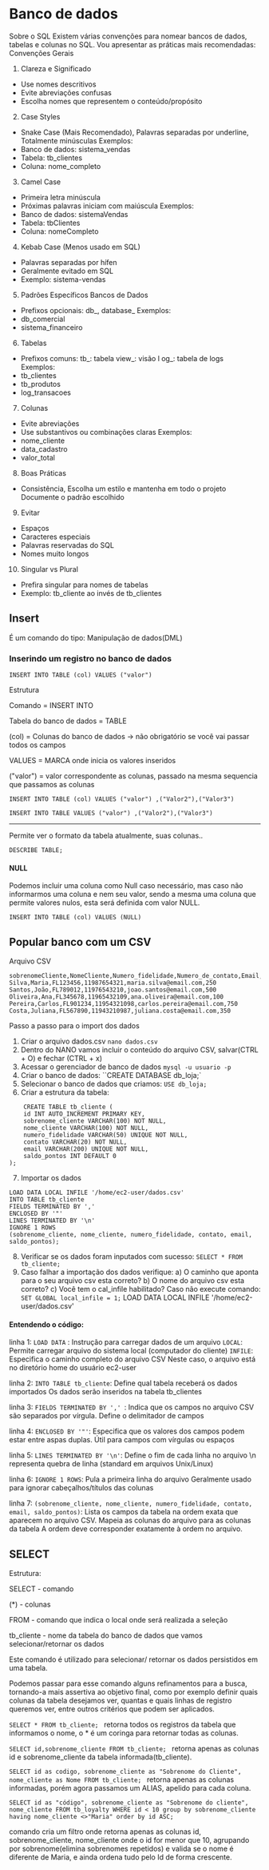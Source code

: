 # Banco de dados
Sobre o SQL
Existem várias convenções para nomear bancos de dados, tabelas e colunas no SQL. Vou apresentar as práticas mais recomendadas:
Convenções Gerais

1. Clareza e Significado
- Use nomes descritivos
- Evite abreviações confusas
- Escolha nomes que representem o conteúdo/propósito

2. Case Styles
- Snake Case (Mais Recomendado), Palavras separadas por underline, Totalmente minúsculas
Exemplos:
- Banco de dados: sistema_vendas
- Tabela: tb_clientes
- Coluna: nome_completo

3. Camel Case
- Primeira letra minúscula
- Próximas palavras iniciam com maiúscula
 Exemplos:
- Banco de dados: sistemaVendas
- Tabela: tbClientes
- Coluna: nomeCompleto

4. Kebab Case (Menos usado em SQL)
- Palavras separadas por hífen
- Geralmente evitado em SQL
- Exemplo: sistema-vendas

5. Padrões Específicos
Bancos de Dados
- Prefixos opcionais: db_, database_
Exemplos:
- db_comercial
- sistema_financeiro

6. Tabelas

- Prefixos comuns:
    tb_: tabela
    view_: visão
l   og_: tabela de logs        
Exemplos:
- tb_clientes
- tb_produtos
- log_transacoes

7. Colunas
- Evite abreviações
- Use substantivos ou combinações claras
Exemplos:
- nome_cliente
- data_cadastro
- valor_total

8. Boas Práticas
- Consistência, Escolha um estilo e mantenha em todo o projeto
Documente o padrão escolhido

9. Evitar
- Espaços
- Caracteres especiais
- Palavras reservadas do SQL
- Nomes muito longos

10. Singular vs Plural
- Prefira singular para nomes de tabelas
- Exemplo: tb_cliente ao invés de tb_clientes

## Insert

É um comando do tipo: Manipulação de dados(DML)

### Inserindo um registro no banco de dados

`INSERT INTO TABLE (col) VALUES ("valor")`

Estrutura

Comando = INSERT INTO

Tabela do banco de dados = TABLE

(col) = Colunas do banco de dados -> não obrigatório se você vai passar todos os campos

VALUES = MARCA onde inicia os valores inseridos

("valor") = valor correspondente as colunas, passado na mesma sequencia que passamos as colunas

`INSERT INTO TABLE (col) VALUES ("valor") ,("Valor2"),("Valor3")`

`INSERT INTO TABLE VALUES ("valor") ,("Valor2"),("Valor3")`

* * *

Permite ver o formato da tabela atualmente, suas colunas..

`DESCRIBE TABLE;`

#### NULL
Podemos incluir uma coluna como Null caso necessário, mas caso não informarmos uma coluna e nem seu valor, sendo a mesma uma coluna que permite valores nulos, esta será definida com valor NULL.

`INSERT INTO TABLE (col) VALUES (NULL)`

## Popular banco com um CSV

Arquivo CSV
```
sobrenomeCliente,NomeCliente,Numero_fidelidade,Numero_de_contato,Email,Saldo_pontos
Silva,Maria,FL123456,11987654321,maria.silva@email.com,250
Santos,João,FL789012,11976543210,joao.santos@email.com,500
Oliveira,Ana,FL345678,11965432109,ana.oliveira@email.com,100
Pereira,Carlos,FL901234,11954321098,carlos.pereira@email.com,750
Costa,Juliana,FL567890,11943210987,juliana.costa@email.com,350

```

Passo a passo para o import dos dados
1. Criar o arquivo dados.csv `nano dados.csv`
2. Dentro do NANO vamos incluir o conteúdo do arquivo CSV, salvar(CTRL + O) e fechar (CTRL + x)
3. Acessar o gerenciador de banco de dados `mysql -u usuario -p`
4. Criar o banco de dados: ``CREATE DATABASE db_loja;`
5. Selecionar o banco de dados que criamos: `USE db_loja;`
6. Criar a estrutura da tabela: 
```
    CREATE TABLE tb_cliente (
    id INT AUTO_INCREMENT PRIMARY KEY,
    sobrenome_cliente VARCHAR(100) NOT NULL,
    nome_cliente VARCHAR(100) NOT NULL,
    numero_fidelidade VARCHAR(50) UNIQUE NOT NULL,
    contato VARCHAR(20) NOT NULL,
    email VARCHAR(200) UNIQUE NOT NULL,
    saldo_pontos INT DEFAULT 0
); 
```
7. Importar os dados 
```
LOAD DATA LOCAL INFILE '/home/ec2-user/dados.csv' 
INTO TABLE tb_cliente 
FIELDS TERMINATED BY ',' 
ENCLOSED BY '"' 
LINES TERMINATED BY '\n' 
IGNORE 1 ROWS 
(sobrenome_cliente, nome_cliente, numero_fidelidade, contato, email, saldo_pontos);
```
8. Verificar se os dados foram inputados com sucesso:
`SELECT * FROM tb_cliente;`
9. Caso falhar a importação dos dados verifique:
    a) O caminho que aponta para o seu arquivo csv esta correto?
    b) O nome do arquivo csv esta correto?
    c) Você tem o cal_infile habilitado? Caso não execute comando: `SET GLOBAL local_infile = 1;`
LOAD DATA LOCAL INFILE '/home/ec2-user/dados.csv'

#### Entendendo o código:
linha 1:
`LOAD DATA` : Instrução para carregar dados de um arquivo
`LOCAL`: Permite carregar arquivo do sistema local (computador do cliente)
`INFILE`: Especifica o caminho completo do arquivo CSV
Neste caso, o arquivo está no diretório home do usuário ec2-user

linha 2:
`INTO TABLE tb_cliente`: Define qual tabela receberá os dados importados
Os dados serão inseridos na tabela tb_clientes

linha 3: 
`FIELDS TERMINATED BY ',' `: Indica que os campos no arquivo CSV são separados por vírgula. Define o delimitador de campos

linha 4:
`ENCLOSED BY '"'`: Especifica que os valores dos campos podem estar entre aspas duplas. Útil para campos com vírgulas ou espaços

 linha 5:
`LINES TERMINATED BY '\n'`: Define o fim de cada linha no arquivo
\n representa quebra de linha (standard em arquivos Unix/Linux)

linha 6:
`IGNORE 1 ROWS`: Pula a primeira linha do arquivo
Geralmente usado para ignorar cabeçalhos/títulos das colunas

linha 7:
`(sobrenome_cliente, nome_cliente, numero_fidelidade, contato, email, saldo_pontos)`: Lista os campos da tabela na ordem exata que aparecem no arquivo CSV. Mapeia as colunas do arquivo para as colunas da tabela
A ordem deve corresponder exatamente à ordem no arquivo.

## SELECT

Estrutura:

SELECT - comando

(*) - colunas

FROM - comando que indica o local onde será realizada a seleção

tb_cliente - nome da tabela do banco de dados que vamos selecionar/retornar os dados

Este comando é utilizado para selecionar/ retornar os dados persistidos em uma tabela.

Podemos passar para esse comando alguns refinamentos para a busca, tornando-a mais assertiva ao objetivo final, como por exemplo definir quais colunas da tabela desejamos ver, quantas e quais linhas de registro queremos ver, entre outros critérios que podem ser aplicados.

`SELECT * FROM tb_cliente; ` retorna todos os registros da tabela que informamos o nome, o * é um coringa para retornar todas as colunas.

`SELECT id,sobrenome_cliente FROM tb_cliente; ` retorna apenas as colunas id e sobrenome_cliente da tabela informada(tb_cliente).

`SELECT id as codigo, sobrenome_cliente as "Sobrenome do Cliente", nome_cliente as Nome FROM tb_cliente; ` retorna apenas as colunas informadas, porém agora passamos um ALIAS, apelido para cada coluna.

```
SELECT id as "código", sobrenome_cliente as "Sobrenome do cliente", 
nome_cliente FROM tb_loyalty WHERE id < 10 group by sobrenome_cliente 
having nome_cliente <>"Maria" order by id ASC;
```
comando cria um filtro onde retorna apenas as colunas id, sobrenome_cliente, nome_cliente onde o id for menor que 10, agrupando por sobrenome(elimina sobrenomes repetidos) e valida se o nome é diferente de Maria, e ainda ordena tudo pelo Id de forma crescente.
